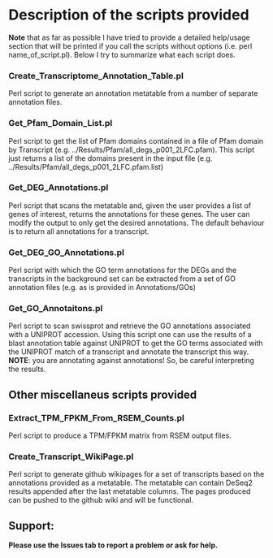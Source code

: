 # Description of the scripts provided

**Note** that as far as possible I have tried to provide a detailed help/usage section that will be printed if you call the scripts without options (i.e. perl name_of_script.pl). Below I try to summarize what each script does.

### Create_Transcriptome_Annotation_Table.pl

Perl script to generate an annotation metatable from a number of separate annotation files.

### Get_Pfam_Domain_List.pl

Perl script to get the list of Pfam domains contained in a file of Pfam domain by Transcript (e.g. ../Results/Pfam/all_degs_p001_2LFC.pfam). This script just returns a list of the domains present in the input file (e.g. ../Results/Pfam/all_degs_p001_2LFC.pfam.list)

### Get_DEG_Annotations.pl

Perl script that scans the metatable and, given the user provides a list of genes of interest, returns the annotations for these genes. The user can modify the output to only get the desired annotations. The default behaviour is to return all annotations for a transcript.

### Get_DEG_GO_Annotations.pl

Perl script with which the GO term annotations for the DEGs and the transcripts in the background set can be extracted from a set of GO annotation files (e.g. as is provided in Annotations/GOs)

### Get_GO_Annotaitons.pl

Perl script to scan swissprot and retrieve the GO annotations associated with a UNIPROT accession. Using this script one can use the results of a blast annotation table against UNIPROT to get the GO terms associated with the UNIPROT match of a transcript and annotate the transcript this way. **NOTE**: you are annotating against annotations! So, be careful interpreting the results.

## Other miscellaneus scripts provided

### Extract_TPM_FPKM_From_RSEM_Counts.pl

Perl script to produce a TPM/FPKM matrix from RSEM output files.

### Create_Transcript_WikiPage.pl

Perl script to generate github wikipages for a set of transcripts based on the annotations provided as a metatable. The metatable can contain DeSeq2 results appended after the last metatable columns. The pages produced can be pushed to the github wiki and will be functional.


## Support:

**Please use the Issues tab to report a problem or ask for help.**


